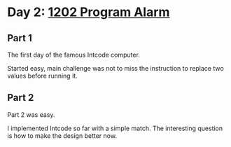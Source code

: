 # Day 2: [1202 Program Alarm](https://adventofcode.com/2019/day/2)

## Part 1

The first day of the famous Intcode computer.

Started easy, main challenge was not to miss the instruction to replace two values before running it.

## Part 2

Part 2 was easy.

I implemented Intcode so far with a simple match. The interesting question is how to make the design better now.
